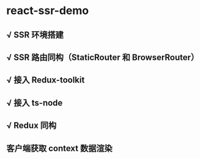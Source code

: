 # react-ssr-demo

## √ SSR 环境搭建

## √ SSR 路由同构（StaticRouter 和 BrowserRouter）

## √ 接入 Redux-toolkit

## √ 接入 ts-node

## √ Redux 同构

## 客户端获取 context 数据渲染
